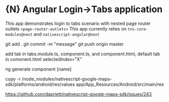 # {N} Angular Login->Tabs application
This app demonstrates login to tabs scenario with nested page router outlets ```<page-router-outlets>```
This app currently relies on ```tns-core-modules@next``` and ```nativescript-angular@next```

git add .
git commit -m "message"
git push origin master

add tab in tabs.module.ts, component.ts, and component.html, default tab in comonent.html selectedIndex="X"

ng generate component [name]

copy -r /node_modules/nativescript-google-maps-sdk/platforms/android/res/values app/App_Resources/Android/src/main/res

https://github.com/dapriett/nativescript-google-maps-sdk/issues/243